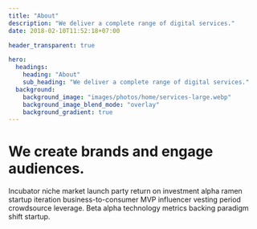 ```yaml
---
title: "About"
description: "We deliver a complete range of digital services."
date: 2018-02-10T11:52:18+07:00

header_transparent: true

hero:
  headings:
    heading: "About"
    sub_heading: "We deliver a complete range of digital services."
  background:
    background_image: "images/photos/home/services-large.webp"
    background_image_blend_mode: "overlay"
    background_gradient: true
---
```


# We create brands and engage audiences.

Incubator niche market launch party return on investment alpha ramen startup iteration business-to-consumer MVP influencer vesting period crowdsource leverage. Beta alpha technology metrics backing paradigm shift startup.
